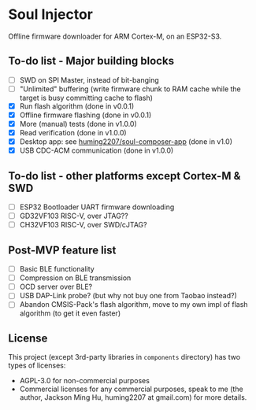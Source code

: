 # Soul Injector

Offline firmware downloader for ARM Cortex-M, on an ESP32-S3.

## To-do list - Major building blocks

- [ ] SWD on SPI Master, instead of bit-banging
- [ ] "Unlimited" buffering (write firmware chunk to RAM cache while the target is busy committing cache to flash)
- [x] Run flash algorithm (done in v0.0.1)
- [x] Offline firmware flashing (done in v0.0.1)
- [x] More (manual) tests (done in v1.0.0)
- [x] Read verification (done in v1.0.0)
- [x] Desktop app: see [huming2207/soul-composer-app](https://github.com/huming2207/soul-composer-app) (done in v1.0)
- [x] USB CDC-ACM communication (done in v1.0.0)

## To-do list - other platforms except Cortex-M & SWD

- [ ] ESP32 Bootloader UART firmware downloading 
- [ ] GD32VF103 RISC-V, over JTAG??
- [ ] CH32VF103 RISC-V, over SWD/cJTAG?

## Post-MVP feature list

- [ ] Basic BLE functionality
- [ ] Compression on BLE transmission
- [ ] OCD server over BLE?
- [ ] USB DAP-Link probe? (but why not buy one from Taobao instead?)
- [ ] Abandon CMSIS-Pack's flash algorithm, move to my own impl of flash algorithm (to get it even faster)

## License

This project (except 3rd-party libraries in `components` directory) has two types of licenses:
  - AGPL-3.0 for non-commercial purposes
  - Commercial licenses for any commercial purposes, speak to me (the author, Jackson Ming Hu, huming2207 at gmail.com) for more details.


